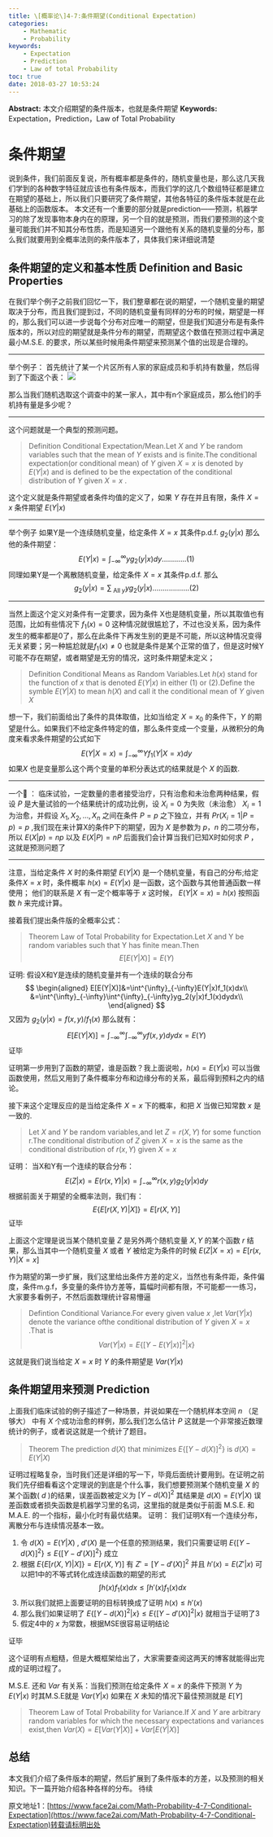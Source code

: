 ```yaml
---
title: \[概率论\]4-7:条件期望(Conditional Expectation)
categories:
    - Mathematic
    - Probability
keywords:
    - Expectation
    - Prediction
    - Law of total Probability
toc: true
date: 2018-03-27 10:53:24
---
```


**Abstract:** 本文介绍期望的条件版本，也就是条件期望
**Keywords:** Expectation，Prediction，Law of Total Probability

<!--more-->

# 条件期望
说到条件，我们前面反复说，所有概率都是条件的，随机变量也是，那么这几天我们学到的各种数字特征就应该也有条件版本，而我们学的这几个数组特征都是建立在期望的基础上，所以我们只要研究了条件期望，其他各特征的条件版本就是在此基础上的函数版本。
本文还有一个重要的部分就是prediction——预测，机器学习的除了发现事物本身内在的原理，另一个目的就是预测，而我们要预测的这个变量可能我们并不知其分布性质，而是知道另一个跟他有关系的随机变量的分布，那么我们就要用到全概率法则的条件版本了，具体我们来详细说清楚
## 条件期望的定义和基本性质 Definition and Basic Properties
在我们举个例子之前我们回忆一下，我们整章都在说的期望，一个随机变量的期望取决于分布，而且我们提到过，不同的随机变量有同样的分布的时候，期望是一样的，那么我们可以进一步说每个分布对应唯一的期望，但是我们知道分布是有条件版本的，所以对应的期望就是条件分布的期望，而期望这个数值在预测过程中满足最小M.S.E. 的要求，所以某些时候用条件期望来预测某个值的出现是合理的。

-----------------------

举个例子：
首先统计了某一个片区所有人家的家庭成员和手机持有数量，然后得到了下面这个表：
![](https://tony4ai-1251394096.cos.ap-hongkong.myqcloud.com/blog_images/Math-Probability-4-7-Conditional-Expectation/table.png)

那么当我们随机选取这个调查中的某一家人，其中有n个家庭成员，那么他们的手机持有量是多少呢？

-----------------------

这个问题就是一个典型的预测问题。
>Definition Conditional Expectation/Mean.Let $X$ and $Y$ be random variables such that the mean of $Y$ exists and is finite.The conditional expectation(or conditional mean) of $Y$ given $X=x$ is denoted by $E(Y|x)$ and is defined to be the expectation of the conditional distribution of $Y$ given $X=x$ .

这个定义就是条件期望或者条件均值的定义了，如果 $Y$ 存在并且有限，条件 $X=x$ 条件期望 $E(Y|x)$


-----------------------


举个例子
如果Y是一个连续随机变量，给定条件 $X=x$ 其条件p.d.f. $g_2(y|x)$ 那么他的条件期望：
$$
E(Y|x)=\int^{\infty}_{-\infty}yg_2(y|x)dy\text{............(1)}
$$
同理如果Y是一个离散随机变量，给定条件 $X=x$ 其条件p.d.f.  那么
$$
g_2(y|x)=\sum_{\text{ All }y}yg_2(y|x)\text{..................(2)}
$$

-----------------------

当然上面这个定义对条件有一定要求，因为条件 X也是随机变量，所以其取值也有范围，比如有些情况下 $f_1(x)=0$ 这种情况就很尴尬了，不过也没关系，因为条件发生的概率都是0了，那么在此条件下再发生别的更是不可能，所以这种情况变得无关紧要；另一种尴尬就是$f_1(x)\neq 0$ 也就是条件是某个正常的值了，但是这时候Y可能不存在期望，或者期望是无穷的情况，这时条件期望未定义；

>Definition Conditional Means as Random Variables.Let $h(x)$ stand for the function of $x$ that is denoted $E(Y|x)$ in either (1) or (2).Define the symble $E(Y|X)$ to mean $h(X)$ and call it the conditional mean of $Y$ given $X$

想一下，我们前面给出了条件的具体取值，比如当给定 $X=x_0$ 的条件下，$Y$ 的期望是什么。如果我们不给定条件特定的值，那么条件变成一个变量，从微积分的角度来看求条件期望的公式如下
$$
E(Y|X=x)=\int^{\infty}_{-\infty}Yf_1(Y|X=x)dy
$$
如果$X$ 也是变量那么这个两个变量的单积分表达式的结果就是个 $X$ 的函数.

------------------
一个🌰 ：
临床试验，一定数量的患者接受治疗，只有治愈和未治愈两种结果，假设 $P$ 是大量试验的一个结果统计的成功比例，设 $X_i=0$ 为失败（未治愈） $X_i=1$ 为治愈，并假设 $X_1,X_2,\dots,X_n$ 之间在条件 $P=p$ 之下独立，并有 $Pr(X_i=1|P=p)=p$ ,我们现在来计算X的条件P下的期望，因为 $X$ 是参数为 $p，n$ 的二项分布，所以 $E(X|p)=np$ 以及 $E(X|P)=nP$ 后面我们会计算当我们已知X时如何求 $P$ ，这就是预测问题了

------------------

注意，当给定条件 $X$ 时的条件期望 $E(Y|X)$ 是一个随机变量，有自己的分布;给定条件$X=x$ 时，条件概率 $h(x)=E(Y|x)$ 是一函数，这个函数与其他普通函数一样使用；
他们的联系是 $X$ 有一定个概率等于 $x$ 这时候， $E(Y|X=x)=h(x)$ 按照函数 $h$ 来完成计算。

接着我们提出条件版的全概率公式：
>Theorem Law of Total Probability for Expectation.Let $X$ and Y be random variables such that Y has finite mean.Then
$$
E[E(Y|X)]=E(Y)
$$

证明:
假设X和Y是连续的随机变量并有一个连续的联合分布
$$
\begin{aligned}
E[E(Y|X)]&=\int^{\infty}_{-\infty}E(Y|x)f_1(x)dx\\
&=\int^{\infty}_{-\infty}\int^{\infty}_{-\infty}yg_2(y|x)f_1(x)dydx\\
\end{aligned}
$$
又因为 $g_2(y|x)=f(x,y)/f_1(x)$ 那么就有：
$$
E[E(Y|X)]=\int^{\infty}_{-\infty}\int^{\infty}_{-\infty}yf(x,y)dydx=E(Y)
$$
证毕

证明第一步用到了函数的期望，谁是函数？我上面说啦，$h(x)=E(Y|x)$ 可以当做函数使用，然后又用到了条件概率分布和边缘分布的关系，最后得到预料之内的结论。

接下来这个定理反应的是当给定条件 $X=x$ 下的概率，和把 $X$ 当做已知常数 $x$ 是一致的.
> Let $X$ and $Y$ be random variables,and let $Z=r(X,Y)$ for some function r.The conditional distribution of $Z$ given $X=x$ is the same as the conditional distribution of $r(x,Y)$ given $X=x$

证明：
当X和Y有一个连续的联合分布：
$$
E(Z|x)=E(r(x,Y)|x)=\int^{\infty}_{-\infty}r(x,y)g_2(y|x)dy
$$
根据前面关于期望的全概率法则，我们有：
$$
E\{E[r(X,Y)|X]\}=E[r(X,Y)]
$$
证毕

上面这个定理是说当某个随机变量 $Z$ 是另外两个随机变量 $X,Y$ 的某个函数 $r$ 结果，那么当其中一个随机变量 $X$ 或者 $Y$ 被给定为条件的时候 $E(Z|X=x)=E[r(x,Y)|X=x]$

作为期望的第一步扩展，我们这里给出条件方差的定义，当然也有条件距，条件偏度，条件m.g.f，多变量的条件协方差等，篇幅时间都有限，不可能都一一练习，大家要多看例子，不然后面数理统计容易懵逼

>Defintion Conditional Variance.For every given value $x$ ,let $Var(Y|x)$ denote the variance ofthe conditional distribution of $Y$ given $X=x$ .That is
$$
Var(Y|x)=E\{[Y-E(Y|x)]^2|x\}
$$

这就是我们说当给定 $X=x$ 时 $Y$ 的条件期望是 $Var(Y|x)$

## 条件期望用来预测 Prediction
上面我们临床试验的例子描述了一种场景，并说如果在一个随机样本空间 $n$ （足够大） 中有 $X$ 个成功治愈的样例，那么我们怎么估计 $P$ 这就是一个非常接近数理统计的例子，或者说这就是一个统计了题目。

>Theorem The prediction $d(X)$ that minimizes $E\{[Y-d(X)]^2\}$ is $d(X)=E(Y|X)$

证明过程略复杂，当时我们还是详细的写一下，毕竟后面统计要用到。在证明之前我们先仔细看看这个定理说的到底是个什么事，我们想要预测某个随机变量 $X$ 的某个函数( $d$ )的结果，误差函数被定义为 $[Y-d(X)]^2$ 其结果是 $d(X)=E(Y|X)$
误差函数或者损失函数是机器学习里的名词，这里指的就是类似于前面 M.S.E. 和M.A.E. 的一个指标，最小化时有最优结果。
证明：
我们证明X有一个连续分布，离散分布与连续情况基本一致。
1. 令 $d(X)=E(Y|X)$ , $d'(X)$ 是一个任意的预测结果，我们只需要证明  $E\{[Y-d(X)]^2\}\leq E\{[Y-d'(X)]^2\}$ 成立
2. 根据 $E\{E[r(X,Y)|X]\}=E[r(X,Y)]$  有 $Z'=[Y-d'(X)]^2$ 并且 $h'(x)=E(Z'|x)$ 可以把1中的不等式转化成连续函数的期望的形式
$$
\int h(x)f_1(x)dx\leq \int h'(x)f_1(x)dx
$$
3. 所以我们就把上面要证明的目标转换成了证明 $h(x)\leq h'(x)$
4. 那么我们如果证明了 $E\{[Y-d(X)]^2|x\}\leq E\{[Y-d'(X)]^2|x\}$ 就相当于证明了3
5. 假定4中的 $x$ 为常数，根据MSE很容易证明结论

证毕

这个证明有点粗糙，但是大概框架给出了，大家需要查阅这两天的博客就能得出完成的证明过程了。

M.S.E. 还和 $Var$ 有关系：当我们预测在给定条件 $X=x$ 的条件下预测 $Y$ 为 $E(Y|x)$ 时其M.S.E就是 $Var(Y|x)$ 如果在 $X$ 未知的情况下最佳预测就是 $E[Y]$

>Theorem Law of Total Probability for Variance.If $X$ and $Y$ are arbitrary random variables for which the necessary expectations and variances exist,then $Var(X)=E[Var(Y|X)]+Var[E(Y|X)]$



## 总结
本文我们介绍了条件版本的期望，然后扩展到了条件版本的方差，以及预测的相关知识。下一篇开始介绍各种各样的分布。
待续





原文地址1：[https://www.face2ai.com/Math-Probability-4-7-Conditional-Expectation](https://www.face2ai.com/Math-Probability-4-7-Conditional-Expectation)转载请标明出处
